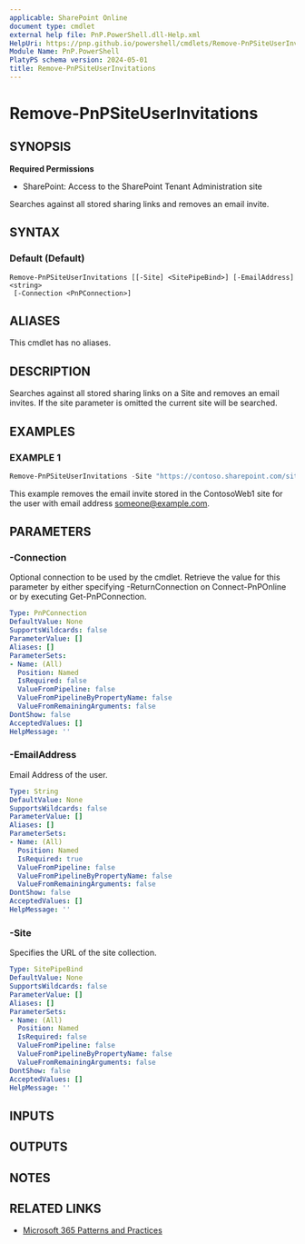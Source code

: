 ```yaml
---
applicable: SharePoint Online
document type: cmdlet
external help file: PnP.PowerShell.dll-Help.xml
HelpUri: https://pnp.github.io/powershell/cmdlets/Remove-PnPSiteUserInvitations.html
Module Name: PnP.PowerShell
PlatyPS schema version: 2024-05-01
title: Remove-PnPSiteUserInvitations
---
```


# Remove-PnPSiteUserInvitations

## SYNOPSIS

**Required Permissions**

* SharePoint: Access to the SharePoint Tenant Administration site

Searches against all stored sharing links and removes an email invite.

## SYNTAX

### Default (Default)

```
Remove-PnPSiteUserInvitations [[-Site] <SitePipeBind>] [-EmailAddress] <string>
 [-Connection <PnPConnection>]
```

## ALIASES

This cmdlet has no aliases.

## DESCRIPTION

Searches against all stored sharing links on a Site and removes an email invites. If the site parameter is omitted the current site will be searched.

## EXAMPLES

### EXAMPLE 1

```powershell
Remove-PnPSiteUserInvitations -Site "https://contoso.sharepoint.com/sites/ContosoWeb1/" -EmailAddress someone@example.com
```

This example removes the email invite stored in the ContosoWeb1 site for the user with email address someone@example.com.

## PARAMETERS

### -Connection

Optional connection to be used by the cmdlet. Retrieve the value for this parameter by either specifying -ReturnConnection on Connect-PnPOnline or by executing Get-PnPConnection.

```yaml
Type: PnPConnection
DefaultValue: None
SupportsWildcards: false
ParameterValue: []
Aliases: []
ParameterSets:
- Name: (All)
  Position: Named
  IsRequired: false
  ValueFromPipeline: false
  ValueFromPipelineByPropertyName: false
  ValueFromRemainingArguments: false
DontShow: false
AcceptedValues: []
HelpMessage: ''
```

### -EmailAddress

Email Address of the user.

```yaml
Type: String
DefaultValue: None
SupportsWildcards: false
ParameterValue: []
Aliases: []
ParameterSets:
- Name: (All)
  Position: Named
  IsRequired: true
  ValueFromPipeline: false
  ValueFromPipelineByPropertyName: false
  ValueFromRemainingArguments: false
DontShow: false
AcceptedValues: []
HelpMessage: ''
```

### -Site

Specifies the URL of the site collection.

```yaml
Type: SitePipeBind
DefaultValue: None
SupportsWildcards: false
ParameterValue: []
Aliases: []
ParameterSets:
- Name: (All)
  Position: Named
  IsRequired: false
  ValueFromPipeline: false
  ValueFromPipelineByPropertyName: false
  ValueFromRemainingArguments: false
DontShow: false
AcceptedValues: []
HelpMessage: ''
```

## INPUTS

## OUTPUTS

## NOTES

## RELATED LINKS

- [Microsoft 365 Patterns and Practices](https://aka.ms/m365pnp)
